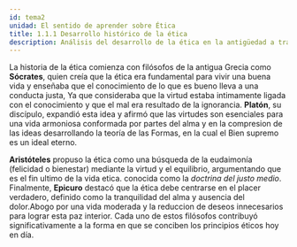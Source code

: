 ```yaml
---
id: tema2
unidad: El sentido de aprender sobre Ética
title: 1.1.1 Desarrollo histórico de la ética
description: Análisis del desarrollo de la ética en la antigüedad a través de los pensamientos de Sócrates, Platón, Aristóteles y Epicuro.
---
```


La historia de la ética comienza con filósofos de la antigua Grecia como **Sócrates**, quien creía que la ética era fundamental para vivir una buena vida y enseñaba que el conocimiento de lo que es bueno lleva a una conducta justa, Ya que consideraba que la virtud estaba intimamente ligada con el conocimiento y que el mal era resultado de la ignorancia. **Platón**, su discípulo, expandió esta idea y afirmó que las virtudes son esenciales para una vida armoniosa conformada por partes del alma y en la compresion de las ideas desarrollando la teoría de las Formas, en la cual el Bien supremo es un ideal eterno.

**Aristóteles** propuso la ética como una búsqueda de la eudaimonía (felicidad o bienestar) mediante la virtud y el equilibrio, argumentando que es el fin ultimo de la vida etica. conocida como la *doctrina del justo medio*. Finalmente, **Epicuro** destacó que la ética debe centrarse en el placer verdadero, definido como la tranquilidad del alma  y ausencia del dolor.Abogo por una vida moderada y la reduccion de deseos innecesarios para lograr esta paz interior.   Cada uno de estos filósofos contribuyó significativamente a la forma en que se conciben los principios éticos hoy en día.
